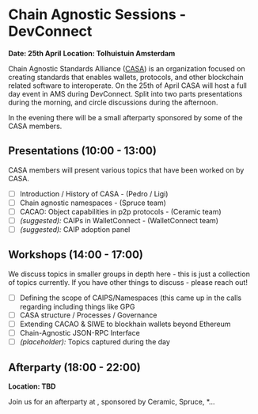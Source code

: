 # Chain Agnostic Sessions - DevConnect

**Date: 25th April**
**Location: Tolhuistuin Amsterdam**

Chain Agnostic Standards Alliance ([CASA](https://github.com/ChainAgnostic/CASA)) is an organization focused on creating standards that enables wallets, protocols, and other blockchain related software to interoperate. On the 25th of April CASA will host a full day event in AMS during DevConnect. Split into two parts presentations during the morning, and circle discussions during the afternoon. 

In the evening there will be a small afterparty sponsored by some of the CASA members.

## Presentations (10:00 - 13:00)
CASA members will present various topics that have been worked on by CASA.

- [ ] Introduction / History of CASA - (Pedro / Ligi)
- [ ] Chain agnostic namespaces - (Spruce team)
- [ ] CACAO: Object capabilities in p2p protocols - (Ceramic team)
- [ ] *(suggested):* CAIPs in WalletConnect - (WalletConnect team)
- [ ] *(suggested):* CAIP adoption panel

## Workshops  (14:00 - 17:00)
We discuss topics in smaller groups in depth here - this is just a collection of topics currently. If you have other things to discuss - please reach out!

- [ ] Defining the scope of CAIPS/Namespaces (this came up in the calls regarding including things like GPG
- [ ] CASA structure / Processes / Governance
- [ ] Extending CACAO & SIWE to blockhain wallets beyond Ethereum
- [ ] Chain-Agnostic JSON-RPC Interface
- [ ] *(placeholder):* Topics captured during the day

## Afterparty (18:00 - 22:00)

**Location: TBD**

Join us for an afterparty at *<Location-XY>*, sponsored by Ceramic, Spruce, <Sponsor3>*...
